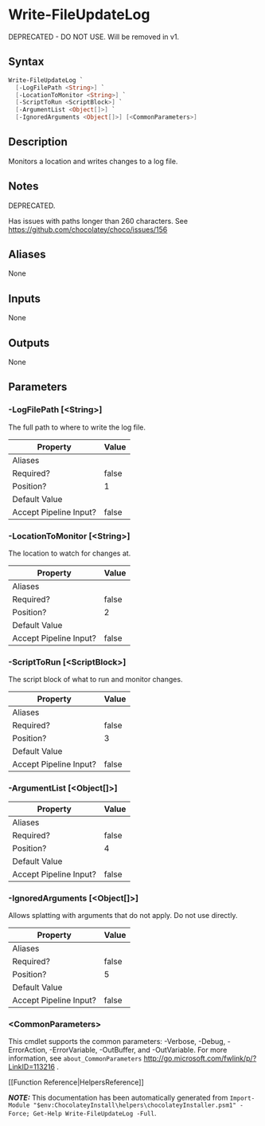﻿# Write-FileUpdateLog

DEPRECATED - DO NOT USE. Will be removed in v1.

## Syntax

~~~powershell
Write-FileUpdateLog `
  [-LogFilePath <String>] `
  [-LocationToMonitor <String>] `
  [-ScriptToRun <ScriptBlock>] `
  [-ArgumentList <Object[]>] `
  [-IgnoredArguments <Object[]>] [<CommonParameters>]
~~~

## Description

Monitors a location and writes changes to a log file.

## Notes

DEPRECATED.

Has issues with paths longer than 260 characters. See
https://github.com/chocolatey/choco/issues/156

## Aliases

None

## Inputs

None

## Outputs

None

## Parameters

###  -LogFilePath [&lt;String&gt;]
The full path to where to write the log file.

Property               | Value
---------------------- | -----
Aliases                | 
Required?              | false
Position?              | 1
Default Value          | 
Accept Pipeline Input? | false
 
###  -LocationToMonitor [&lt;String&gt;]
The location to watch for changes at.

Property               | Value
---------------------- | -----
Aliases                | 
Required?              | false
Position?              | 2
Default Value          | 
Accept Pipeline Input? | false
 
###  -ScriptToRun [&lt;ScriptBlock&gt;]
The script block of what to run and monitor changes.

Property               | Value
---------------------- | -----
Aliases                | 
Required?              | false
Position?              | 3
Default Value          | 
Accept Pipeline Input? | false
 
###  -ArgumentList [&lt;Object[]&gt;]
Property               | Value
---------------------- | -----
Aliases                | 
Required?              | false
Position?              | 4
Default Value          | 
Accept Pipeline Input? | false
 
###  -IgnoredArguments [&lt;Object[]&gt;]
Allows splatting with arguments that do not apply. Do not use directly.

Property               | Value
---------------------- | -----
Aliases                | 
Required?              | false
Position?              | 5
Default Value          | 
Accept Pipeline Input? | false
 
### &lt;CommonParameters&gt;

This cmdlet supports the common parameters: -Verbose, -Debug, -ErrorAction, -ErrorVariable, -OutBuffer, and -OutVariable. For more information, see `about_CommonParameters` http://go.microsoft.com/fwlink/p/?LinkID=113216 .



[[Function Reference|HelpersReference]]

***NOTE:*** This documentation has been automatically generated from `Import-Module "$env:ChocolateyInstall\helpers\chocolateyInstaller.psm1" -Force; Get-Help Write-FileUpdateLog -Full`.
